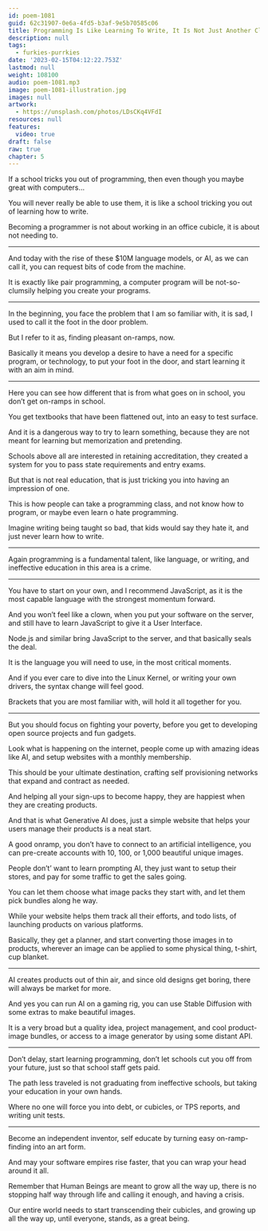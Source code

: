 ```yaml
---
id: poem-1081
guid: 62c31907-0e6a-4fd5-b3af-9e5b70585c06
title: Programming Is Like Learning To Write, It Is Not Just Another Class
description: null
tags:
  - furkies-purrkies
date: '2023-02-15T04:12:22.753Z'
lastmod: null
weight: 108100
audio: poem-1081.mp3
image: poem-1081-illustration.jpg
images: null
artwork:
  - https://unsplash.com/photos/LDsCKq4VFdI
resources: null
features:
  video: true
draft: false
raw: true
chapter: 5
---
```


If a school tricks you out of programming,
then even though you maybe great with computers…

You will never really be able to use them,
it is like a school tricking you out of learning how to write.

Becoming a programmer is not about working in an office cubicle,
it is about not needing to.

---

And today with the rise of these $10M language models, or AI, as we can call it,
you can request bits of code from the machine.

It is exactly like pair programming,
a computer program will be not-so-clumsily helping you create your programs.

---

In the beginning, you face the problem that I am so familiar with, it is sad,
I used to call it the foot in the door problem.

But I refer to it as,
finding pleasant on-ramps, now.

Basically it means you develop a desire to have a need for a specific program,
or technology, to put your foot in the door, and start learning it with an aim in mind.

---

Here you can see how different that is from what goes on in school,
you don’t get on-ramps in school.

You get  textbooks that have been flattened out,
into an easy to test surface.

And it is a dangerous way to try to learn something,
because they are not meant for learning but memorization and pretending.

Schools above all are interested in retaining accreditation,
they created a system for you to pass state requirements and entry exams.

But that is not real education,
that is just tricking you into having an impression of one.

This is how people can take a programming class,
and not know how to program, or maybe even learn o hate programming.

Imagine writing being taught so bad,
that kids would say they hate it, and just never learn how to write.

---

Again programming is a fundamental talent,
like language, or writing, and ineffective education in this area is a crime.

---

You have to start on your own, and I recommend JavaScript,
as it is the most capable language with the strongest momentum forward.

And you won’t feel like a clown, when you put your software on the server,
and still have to learn JavaScript to give it a User Interface.

Node.js and similar bring JavaScript to the server,
and that basically seals the deal.

It is the language you will need to use,
in the most critical moments.

And if you ever care to dive into the Linux Kernel,
or writing your own drivers, the syntax change will feel good.

Brackets that you are most familiar with,
will hold it all together for you.

---

But you should focus on fighting your poverty,
before you get to developing open source projects and fun gadgets.

Look what is happening on the internet,
people come up with amazing ideas like AI, and setup websites with a monthly membership.

This should be your ultimate destination,
crafting self provisioning networks that expand and contract as needed.

And helping all your sign-ups to become happy,
they are happiest when they are creating products.

And that is what Generative AI does,
just a simple website that helps your users manage their products is a neat start.

A good onramp, you don’t have to connect to an artificial intelligence,
you can pre-create accounts with 10, 100, or 1,000 beautiful unique images.

People don’t’ want to learn prompting AI,
they just want to setup their stores, and pay for some traffic to get the sales going.


You can let them choose what image packs they start with,
and let them pick bundles along he way.

While your website helps them track all their efforts,
and todo lists, of launching products on various platforms.

Basically, they get a planner, and start converting those images in to products,
wherever an image can be applied to some physical thing, t-shirt, cup blanket.

---

AI creates products out of thin air,
and since old designs get boring, there will always be market for more.

And yes you can run AI on a gaming rig,
you can use Stable Diffusion with some extras to make beautiful images.

It is a very broad but a quality idea, project management,
and cool product-image bundles, or access to a image generator by using some distant API.

---

Don’t delay, start learning programming,
don’t let schools cut you off from your future, just so that school staff gets paid.

The path less traveled is not graduating from ineffective schools,
but taking your education in your own hands.

Where no one will force you into debt,
or cubicles, or TPS reports, and writing unit tests.

---

Become an independent inventor,
self educate by turning easy on-ramp-finding into an art form.

And may your software empires rise faster,
that you can wrap your head around it all.

Remember that Human Beings are meant to grow all the way up,
there is no stopping half way through life and calling it enough, and having a crisis.

Our entire world needs to start transcending their cubicles,
and growing up all the way up, until everyone, stands, as a great being.
